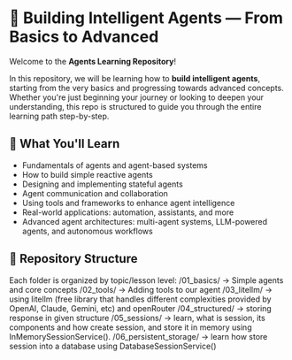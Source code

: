# 🧠 Building Intelligent Agents — From Basics to Advanced

Welcome to the **Agents Learning Repository**!

In this repository, we will be learning how to **build intelligent agents**, starting from the very basics and progressing towards advanced concepts. Whether you're just beginning your journey or looking to deepen your understanding, this repo is structured to guide you through the entire learning path step-by-step.

## 🚀 What You'll Learn

- Fundamentals of agents and agent-based systems
- How to build simple reactive agents
- Designing and implementing stateful agents
- Agent communication and collaboration
- Using tools and frameworks to enhance agent intelligence
- Real-world applications: automation, assistants, and more
- Advanced agent architectures: multi-agent systems, LLM-powered agents, and autonomous workflows

## 📁 Repository Structure

Each folder is organized by topic/lesson level:
/01_basics/ → Simple agents and core concepts
/02_tools/ -> Adding tools to our agent
/03_litellm/ -> using litellm (free library that handles different complexities provided by OpenAI, Claude, Gemini, etc) and openRouter
/04_structured/ -> storing response in given structure
/05_sessions/ -> learn, what is session, its components and how create session, and store it in memory using InMemorySessionService().
/06_persistent_storage/ -> learn how store session into a database using DatabaseSessionService()
